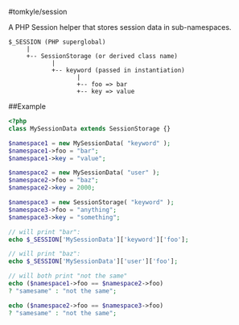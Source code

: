 #tomkyle/session


A PHP Session helper that stores session data in sub-namespaces.

    $_SESSION (PHP superglobal)
         |
         +-- SessionStorage (or derived class name)
                |
                +-- keyword (passed in instantiation)
                       |
                       +-- foo => bar
                       +-- key => value


##Example

```php
<?php
class MySessionData extends SessionStorage {}

$namespace1 = new MySessionData( "keyword" );
$namespace1->foo = "bar";
$namespace1->key = "value";

$namespace2 = new MySessionData( "user" );
$namespace2->foo = "baz";
$namespace2->key = 2000;

$namespace3 = new SessionStorage( "keyword" );
$namespace3->foo = "anything";
$namespace3->key = "something";

// will print "bar":
echo $_SESSION['MySessionData']['keyword']['foo'];

// will print "baz":
echo $_SESSION['MySessionData']['user']['foo'];

// will both print "not the same"
echo ($namespace1->foo == $namespace2->foo)
? "samesame" : "not the same";

echo ($namespace2->foo == $namespace3->foo)
? "samesame" : "not the same";
```

